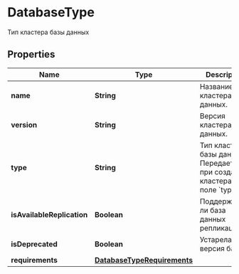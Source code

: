 

# DatabaseType

Тип кластера базы данных

## Properties

| Name | Type | Description | Notes |
|------------ | ------------- | ------------- | -------------|
|**name** | **String** | Название кластера базы данных. |  |
|**version** | **String** | Версия кластера базы данных. |  |
|**type** | **String** | Тип кластера базы данных. Передается при создании кластера в поле &#x60;type&#x60; |  |
|**isAvailableReplication** | **Boolean** | Поддерживает ли база данных репликацию. |  |
|**isDeprecated** | **Boolean** | Устарела ли версия базы. |  |
|**requirements** | [**DatabaseTypeRequirements**](DatabaseTypeRequirements.md) |  |  [optional] |



